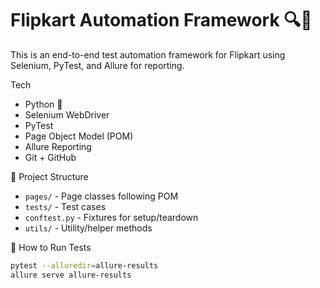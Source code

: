 # Flipkart Automation Framework 🔍🛒

This is an end-to-end test automation framework for Flipkart using Selenium, PyTest, and Allure for reporting.

Tech
- Python 🐍
- Selenium WebDriver
- PyTest
- Page Object Model (POM)
- Allure Reporting
- Git + GitHub

📁 Project Structure
- `pages/` - Page classes following POM
- `tests/` - Test cases
- `conftest.py` - Fixtures for setup/teardown
- `utils/` - Utility/helper methods

🧪 How to Run Tests
```bash
pytest --alluredir=allure-results
allure serve allure-results
